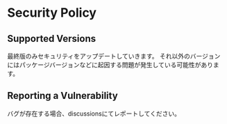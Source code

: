 # Security Policy

## Supported Versions

最終版のみセキュリティをアップデートしていきます。
それ以外のバージョンにはパッケージバージョンなどに起因する問題が発生している可能性があります。

## Reporting a Vulnerability

バグが存在する場合、discussionsにてレポートしてください。
